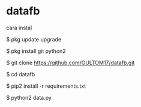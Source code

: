 # datafb

cara instal

$ pkg update upgrade

$ pkg install git python2

$ git clone https://github.com/GULTOM17/datafb.git

$ cd datafb

$ pip2 install -r requirements.txt

$ python2 data.py
